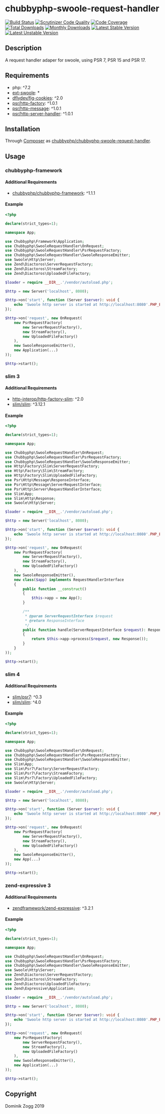 # chubbyphp-swoole-request-handler

[![Build Status](https://api.travis-ci.org/chubbyphp/chubbyphp-swoole-request-handler.png?branch=master)](https://travis-ci.org/chubbyphp/chubbyphp-swoole-request-handler)
[![Scrutinizer Code Quality](https://scrutinizer-ci.com/g/chubbyphp/chubbyphp-swoole-request-handler/badges/quality-score.png?b=master)](https://scrutinizer-ci.com/g/chubbyphp/chubbyphp-swoole-request-handler/?branch=master)
[![Code Coverage](https://scrutinizer-ci.com/g/chubbyphp/chubbyphp-swoole-request-handler/badges/coverage.png?b=master)](https://scrutinizer-ci.com/g/chubbyphp/chubbyphp-swoole-request-handler/?branch=master)
[![Total Downloads](https://poser.pugx.org/chubbyphp/chubbyphp-swoole-request-handler/downloads.png)](https://packagist.org/packages/chubbyphp/chubbyphp-swoole-request-handler)
[![Monthly Downloads](https://poser.pugx.org/chubbyphp/chubbyphp-swoole-request-handler/d/monthly)](https://packagist.org/packages/chubbyphp/chubbyphp-swoole-request-handler)
[![Latest Stable Version](https://poser.pugx.org/chubbyphp/chubbyphp-swoole-request-handler/v/stable.png)](https://packagist.org/packages/chubbyphp/chubbyphp-swoole-request-handler)
[![Latest Unstable Version](https://poser.pugx.org/chubbyphp/chubbyphp-swoole-request-handler/v/unstable)](https://packagist.org/packages/chubbyphp/chubbyphp-swoole-request-handler)

## Description

A request handler adaper for swoole, using PSR 7, PSR 15 and PSR 17.

## Requirements

 * php: ^7.2
 * [ext-swoole][2]: *
 * [dflydev/fig-cookies][3]: ^2.0
 * [psr/http-factory][4]: ^1.0.1
 * [psr/http-message][5]: ^1.0.1
 * [psr/http-server-handler][6]: ^1.0.1

## Installation

Through [Composer](http://getcomposer.org) as [chubbyphp/chubbyphp-swoole-request-handler][1].

## Usage

### chubbyphp-framework

#### Additional Requirements

 * [chubbyphp/chubbyphp-framework][10]: ^1.1.1

#### Example

```php
<?php

declare(strict_types=1);

namespace App;

use Chubbyphp\Framework\Application;
use Chubbyphp\SwooleRequestHandler\OnRequest;
use Chubbyphp\SwooleRequestHandler\PsrRequestFactory;
use Chubbyphp\SwooleRequestHandler\SwooleResponseEmitter;
use Swoole\Http\Server;
use Zend\Diactoros\ServerRequestFactory;
use Zend\Diactoros\StreamFactory;
use Zend\Diactoros\UploadedFileFactory;

$loader = require __DIR__.'/vendor/autoload.php';

$http = new Server('localhost', 8080);

$http->on('start', function (Server $server): void {
    echo 'Swoole http server is started at http://localhost:8080'.PHP_EOL;
});

$http->on('request', new OnRequest(
    new PsrRequestFactory(
        new ServerRequestFactory(),
        new StreamFactory(),
        new UploadedFileFactory()
    ),
    new SwooleResponseEmitter(),
    new Application(...)
));

$http->start();

```

### slim 3

#### Additional Requirements

 * [http-interop/http-factory-slim][20]: ^2.0
 * [slim/slim][21]: ^3.12.1

#### Example

```php
<?php

declare(strict_types=1);

namespace App;

use Chubbyphp\SwooleRequestHandler\OnRequest;
use Chubbyphp\SwooleRequestHandler\PsrRequestFactory;
use Chubbyphp\SwooleRequestHandler\SwooleResponseEmitter;
use Http\Factory\Slim\ServerRequestFactory;
use Http\Factory\Slim\StreamFactory;
use Http\Factory\Slim\UploadedFileFactory;
use Psr\Http\Message\ResponseInterface;
use Psr\Http\Message\ServerRequestInterface;
use Psr\Http\Server\RequestHandlerInterface;
use Slim\App;
use Slim\Http\Response;
use Swoole\Http\Server;

$loader = require __DIR__.'/vendor/autoload.php';

$http = new Server('localhost', 8080);

$http->on('start', function (Server $server): void {
    echo 'Swoole http server is started at http://localhost:8080'.PHP_EOL;
});

$http->on('request', new OnRequest(
    new PsrRequestFactory(
        new ServerRequestFactory(),
        new StreamFactory(),
        new UploadedFileFactory()
    ),
    new SwooleResponseEmitter(),
    new class($app) implements RequestHandlerInterface
    {
        public function __construct()
        {
            $this->app = new App();
        }

        /**
         * @param ServerRequestInterface $request
         * @return ResponseInterface
         */
        public function handle(ServerRequestInterface $request): ResponseInterface
        {
            return $this->app->process($request, new Response());
        }
    }
));

$http->start();
```

### slim 4

#### Additional Requirements

 * [slim/psr7][30]: ^0.3
 * [slim/slim][31]: ^4.0

#### Example

```php
<?php

declare(strict_types=1);

namespace App;

use Chubbyphp\SwooleRequestHandler\OnRequest;
use Chubbyphp\SwooleRequestHandler\PsrRequestFactory;
use Chubbyphp\SwooleRequestHandler\SwooleResponseEmitter;
use Slim\App;
use Slim\Psr7\Factory\ServerRequestFactory;
use Slim\Psr7\Factory\StreamFactory;
use Slim\Psr7\Factory\UploadedFileFactory;
use Swoole\Http\Server;

$loader = require __DIR__.'/vendor/autoload.php';

$http = new Server('localhost', 8080);

$http->on('start', function (Server $server): void {
    echo 'Swoole http server is started at http://localhost:8080'.PHP_EOL;
});

$http->on('request', new OnRequest(
    new PsrRequestFactory(
        new ServerRequestFactory(),
        new StreamFactory(),
        new UploadedFileFactory()
    ),
    new SwooleResponseEmitter(),
    new App(...)
));

$http->start();
```

### zend-expressive 3

#### Additional Requirements

 * [zendframework/zend-expressive][40]: ^3.2.1

#### Example

```php
<?php

declare(strict_types=1);

namespace App;

use Chubbyphp\SwooleRequestHandler\OnRequest;
use Chubbyphp\SwooleRequestHandler\PsrRequestFactory;
use Chubbyphp\SwooleRequestHandler\SwooleResponseEmitter;
use Swoole\Http\Server;
use Zend\Diactoros\ServerRequestFactory;
use Zend\Diactoros\StreamFactory;
use Zend\Diactoros\UploadedFileFactory;
use Zend\Expressive\Application;

$loader = require __DIR__.'/vendor/autoload.php';

$http = new Server('localhost', 8080);

$http->on('start', function (Server $server): void {
    echo 'Swoole http server is started at http://localhost:8080'.PHP_EOL;
});

$http->on('request', new OnRequest(
    new PsrRequestFactory(
        new ServerRequestFactory(),
        new StreamFactory(),
        new UploadedFileFactory()
    ),
    new SwooleResponseEmitter(),
    new Application(...)
));

$http->start();
```

## Copyright

Dominik Zogg 2019

[1]: https://packagist.org/packages/chubbyphp/chubbyphp-swoole-request-handler
[2]: https://www.swoole.co.uk
[3]: https://packagist.org/packages/dflydev/fig-cookies
[4]: https://packagist.org/packages/psr/http-factory
[5]: https://packagist.org/packages/psr/http-message
[6]: https://packagist.org/packages/psr/http-server-handler

[10]: https://packagist.org/packages/chubbyphp/chubbyphp-framework

[20]: https://packagist.org/packages/http-interop/http-factory-slim
[21]: https://packagist.org/packages/slim/slim

[30]: https://packagist.org/packages/slim/psr7
[31]: https://packagist.org/packages/slim/slim

[40]: https://packagist.org/packages/zendframework/zend-expressive
